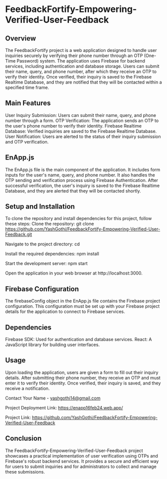 # FeedbackFortify-Empowering-Verified-User-Feedback

## Overview

The FeedbackFortify project is a web application designed to handle user inquiries securely by verifying their phone number through an OTP (One-Time Password) system. The application uses Firebase for backend services, including authentication and database storage. Users can submit their name, query, and phone number, after which they receive an OTP to verify their identity. Once verified, their inquiry is saved to the Firebase Realtime Database, and they are notified that they will be contacted within a specified time frame.

## Main Features

User Inquiry Submission: Users can submit their name, query, and phone number through a form.
OTP Verification: The application sends an OTP to the user's phone number to verify their identity.
Firebase Realtime Database: Verified inquiries are saved to the Firebase Realtime Database.
User Notification: Users are alerted to the status of their inquiry submission and OTP verification.

## EnApp.js

The EnApp.js file is the main component of the application. It includes form inputs for the user's name, query, and phone number. It also handles the OTP sending and verification process using Firebase Authentication. After successful verification, the user's inquiry is saved to the Firebase Realtime Database, and they are alerted that they will be contacted shortly.

## Setup and Installation

To clone the repository and install dependencies for this project, follow these steps:
Clone the repository:
git clone <https://github.com/YashGothi/FeedbackFortify-Empowering-Verified-User-Feedback.git>

Navigate to the project directory:
cd <enapp>

Install the required dependencies:
npm install

Start the development server:
npm start

Open the application in your web browser at http://localhost:3000.

## Firebase Configuration

The firebaseConfig object in the EnApp.js file contains the Firebase project configuration. This configuration must be set up with your Firebase project details for the application to connect to Firebase services.

## Dependencies

Firebase SDK: Used for authentication and database services.
React: A JavaScript library for building user interfaces.

## Usage

Upon loading the application, users are given a form to fill out their inquiry details. After submitting their phone number, they receive an OTP and must enter it to verify their identity. Once verified, their inquiry is saved, and they receive a notification.


Contact 
Your Name - yashgothi14@gmail.com

Project Deployment Link: https://enapp16feb24.web.app/

Project Link: https://github.com/YashGothi/FeedbackFortify-Empowering-Verified-User-Feedback
## Conclusion

The FeedbackFortify-Empowering-Verified-User-Feedback project showcases a practical implementation of user verification using OTPs and Firebase's robust backend services. It provides a secure and efficient way for users to submit inquiries and for administrators to collect and manage these submissions.
